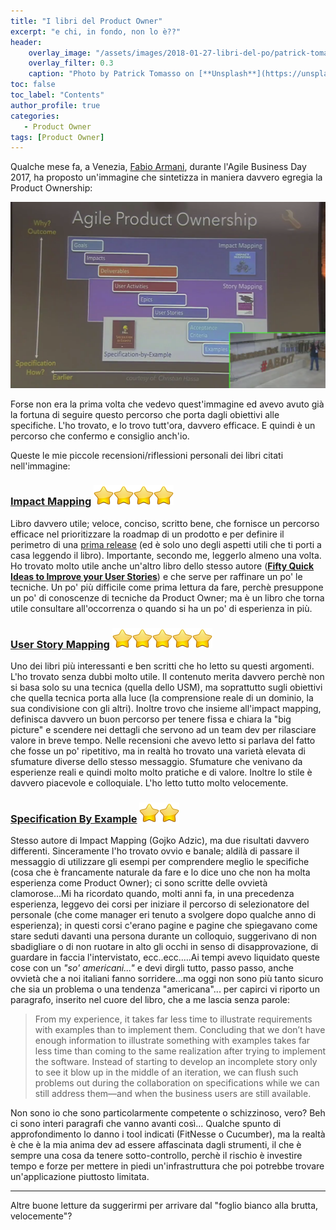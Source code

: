 ```yaml
---
title: "I libri del Product Owner"
excerpt: "e chi, in fondo, non lo è??"
header:
    overlay_image: "/assets/images/2018-01-27-libri-del-po/patrick-tomasso-71909.jpg"
    overlay_filter: 0.3
    caption: "Photo by Patrick Tomasso on [**Unsplash**](https://unsplash.com/photos/Oaqk7qqNh_c)"
toc: false
toc_label: "Contents"
author_profile: true
categories: 
   - Product Owner
tags: [Product Owner]
---
```


Qualche mese fa, a Venezia, [Fabio Armani](https://www.linkedin.com/in/armani/), durante l'Agile Business Day 2017, ha proposto un'immagine che sintetizza in maniera davvero egregia la Product Ownership:

![](/assets/images/2018-01-27-libri-del-po/APO-ABD17.png)

Forse non era la prima volta che vedevo quest'immagine ed avevo avuto già la fortuna di seguire questo percorso che porta dagli obiettivi alle specifiche. L'ho trovato, e lo trovo tutt'ora, davvero efficace. E quindi è un percorso che confermo e consiglio anch'io.

Queste le mie piccole recensioni/riflessioni personali dei libri citati nell'immagine:

### [**Impact Mapping**](https://www.amazon.it/Impact-Mapping-Software-Products-Projects/dp/0955683645/ref=sr_1_1?ie=UTF8&qid=1517049999&sr=8-1&keywords=impact+mapping) ![](/assets/images/2018-01-27-libri-del-po/Actions-rating-icon.png)![](/assets/images/2018-01-27-libri-del-po/Actions-rating-icon.png)![](/assets/images/2018-01-27-libri-del-po/Actions-rating-icon.png)![](/assets/images/2018-01-27-libri-del-po/Actions-rating-icon.png)

Libro davvero utile; veloce, conciso, scritto bene, che fornisce un percorso efficace nel prioritizzare la roadmap di un prodotto e per definire il perimetro di una [prima release](/2018/01/05/verso-release-1/) (ed è solo uno degli aspetti utili che ti porti a casa leggendo il libro). Importante, secondo me, leggerlo almeno una volta. Ho trovato molto utile anche un'altro libro dello stesso autore ([**Fifty Quick Ideas to Improve your User Stories**](https://www.amazon.it/Fifty-Quick-Ideas-Improve-Stories/dp/0993088104/ref=sr_1_1?s=english-books&ie=UTF8&qid=1517050099&sr=1-1&keywords=Fifty+Quick+Ideas+to+Improve+your+User+Stories)) e che serve per raffinare un po' le tecniche. Un po' più difficile come prima lettura da fare, perchè presuppone un po' di conoscenze di tecniche da Product Owner; ma è un libro che torna utile consultare all'occorrenza o quando si ha un po' di esperienza in più.


### [**User Story Mapping**](https://www.amazon.it/User-Story-Mapping-Discover-Product/dp/1491904909/ref=sr_1_1?s=english-books&ie=UTF8&qid=1517050028&sr=1-1&keywords=User+Story+Mapping) ![](/assets/images/2018-01-27-libri-del-po/Actions-rating-icon.png)![](/assets/images/2018-01-27-libri-del-po/Actions-rating-icon.png)![](/assets/images/2018-01-27-libri-del-po/Actions-rating-icon.png)![](/assets/images/2018-01-27-libri-del-po/Actions-rating-icon.png)![](/assets/images/2018-01-27-libri-del-po/Actions-rating-icon.png)

Uno dei libri più interessanti e ben scritti che ho letto su questi argomenti. L'ho trovato senza dubbi molto utile. Il contenuto merita davvero perchè non si basa solo su una tecnica (quella dello USM), ma soprattutto sugli obiettivi che quella tecnica porta alla luce (la comprensione reale di un dominio, la sua condivisione con gli altri). Inoltre trovo che insieme all'impact mapping, definisca davvero un buon percorso  per tenere fissa e chiara la "big picture" e scendere nei dettagli che servono ad un team dev per rilasciare valore in breve tempo. Nelle recensioni che avevo letto si parlava del fatto che fosse un po' ripetitivo, ma in realtà ho trovato una varietà elevata di sfumature diverse dello stesso messaggio. Sfumature che venivano da esperienze reali e quindi molto molto pratiche e di valore. Inoltre lo stile è davvero piacevole e colloquiale. L'ho letto tutto molto velocemente.

### [**Specification By Example**](https://www.amazon.it/Specification-Example-Successful-Deliver-Software/dp/1617290084/ref=sr_1_1?s=english-books&ie=UTF8&qid=1517050060&sr=1-1&keywords=Specification+By+Example) ![](/assets/images/2018-01-27-libri-del-po/Actions-rating-icon.png)![](/assets/images/2018-01-27-libri-del-po/Actions-rating-icon.png)

Stesso autore di Impact Mapping (Gojko Adzic), ma due risultati davvero differenti. Sinceramente l'ho trovato ovvio e banale; aldilà di passare il messaggio di utilizzare gli esempi per comprendere meglio le specifiche (cosa che è francamente naturale da fare e lo dice uno che non ha molta esperienza come Product Owner); ci sono scritte delle ovvietà clamorose...Mi ha ricordato quando, molti anni fa, in una precedenza esperienza, leggevo dei corsi per iniziare il percorso di selezionatore del personale (che come manager eri tenuto a svolgere dopo qualche anno di esperienza); in questi corsi c'erano pagine e pagine che spiegavano come stare seduti davanti una persona durante un colloquio, suggerivano di non sbadigliare o di non ruotare in alto gli occhi in senso di disapprovazione, di guardare in faccia l'intervistato, ecc..ecc.....Ai tempi avevo liquidato queste cose con un _"so' americani..."_ e devi dirgli tutto, passo passo, anche ovvietà che a noi italiani fanno sorridere...ma oggi non sono più tanto sicuro che sia un problema o una tendenza "americana"...
per capirci vi riporto un paragrafo, inserito nel cuore del libro, che a me lascia senza parole: 

> From my experience, it takes far less time to illustrate requirements with examples than to implement them. Concluding that we don’t have enough information to illustrate something with examples takes far less time than coming to the same realization after trying to implement the software. Instead of starting to develop an incomplete story only to see it blow up in the middle of an iteration, we can flush such problems out during the collaboration on specifications while we can still address them—and when the business users are still available.

Non sono io che sono particolarmente competente o schizzinoso, vero? Beh ci sono interi paragrafi che vanno avanti così...
Qualche spunto di approfondimento lo danno i tool indicati (FitNesse o Cucumber), ma la realtà è che è la mia anima dev ad essere affascinata dagli strumenti, il che è sempre una cosa da tenere sotto-controllo, perchè il rischio è investire tempo e forze per mettere in piedi un'infrastruttura che poi potrebbe trovare un'applicazione piuttosto limitata.

-----

Altre buone letture da suggerirmi per arrivare dal "foglio bianco alla brutta, velocemente"?
